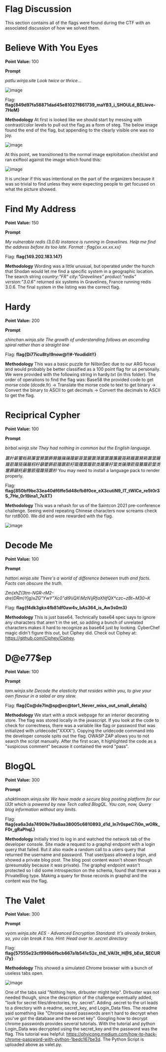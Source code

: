# Flag Discussion

This section contains all of the flags were found during the CTF with an associated discussion of how we solved them.

# Believe With You Eyes
**Point Value:** 100

**Prompt**

_patlu.winja.site_
_Look twice or thrice..._

![image](https://user-images.githubusercontent.com/85370905/141664255-ea134749-ff0e-41bd-a5a6-1c4f8d23dc30.png)

Flag: **flag{849d97fa58871dad45e81027f861739_maYB3_i_SHOULd_BELIeve-7HeM}**

**Methodology**
At first is looked like we should start by messing with contrast/color levels to pull out the flag as a form of steg. The below image found the end of the flag, but appending to the clearly visible one was no joy. 

![image](https://user-images.githubusercontent.com/85370905/141664291-44e19a18-1eed-43e8-9f8e-64ac4d40b108.png)

At this point, we transitioned to the normal image exploitation checklist and ran exiftool against the image which found this:

![image](https://user-images.githubusercontent.com/85370905/141664317-851bbcdb-1077-43f7-b73d-4d27a21aa5a9.png)

It is unclear if this was intentional on the part of the organizers because it was so trivial to find unless they were expecting people to get focused on what the picture showed.

# Find My Address
**Point Value:** 150

**Prompt**

_My vulnerable redis (3.0.6) instance is running in Gravelines. Help me find the address before its too late. Format : flag{xx.xx.xx.xx}_

Flag: **flag{149.202.183.147}**

**Methodology**
Wording was a little unusual, but operated under the hunch that Shodan would let me find a specific system in a geographic location. The search string _country:"FR" city:"Gravelines" product:"redis" version:"3.0.6"_ returned six systems in Gravelines, France running redis 3.0.6. The final system in the listing was the correct flag.

# Hardy
**Point Value:** 200

**Prompt**

_shinchan.winja.site_
_The growth of understanding follows an ascending spiral rather than a straight line_

Flag: **flag{Di77icu8tyI9now@!!#-Youdidit!!}**

**Methodology**
This was a basic puzzle for NilbinSec due to our ARG focus and would probably be better classified as a 100 point flag for us personally. We were provided with the following string in hardy.txt (in this folder). The order of operations to find the flag was: Base58 the provided code to get morse code (dcode.fr) -> Translate the morse code to text to get binary -> Convert the binary to ASCII to get decimals -> Convert the decimals to ASCII to get the flag.

# Reciprical Cypher
**Point Value:** 100

**Prompt**

_birbal.winja.site_
_They had nothing in common but the English language._

_籯籵籪籰粄籁簾簹籫籯籂籫籬簼簼籮籪簽簹籭籯簿籯籯籮簾籭簽籁籬籯籫籁籯簹籬籮籨籮籡簼籬籾籽籲籗籂籨籒籝籨籽籠籒籌籮籨类籮簾籽簹类簼籜籨籀籑籮籨簹类簺籂籲籷籪簺籨籀籮籡籝粆_
You may need to install a language pack to render properly.

Flag: **flag{850bf9bc33ea40df6ffe5d48cfb8f0ce_eX3cutiN9_IT_tWICe_re5t0r3S_7He_0r19ina1_7eXT}**

**Methodology**
This was a rehash for us of the Saintcon 2021 pre-conference challenge. Seeing weird repeating Chinese characters now screams check for rot8000. We did and were rewarded with the flag.

![image](https://user-images.githubusercontent.com/85370905/141664584-edd273c7-47ed-4c52-8ea7-a38739acbee1.png)

# Decode Me
**Point Value:** 100

**Prompt**

_hattori.winja.site_
_There's a world of difference between truth and facts. Facts can obscure the truth._

_Zm(xhZ(3tm-NGR-rM2-dre)DRm)Yjg)xZG"YwY"Xc0"dl9\iQX\MzN\jRf*aXN*fQX*czc~zBt~M30~K_

Flag: **flag{f4dk3gkx4fb81df0aw4v_bAs364_is_Aw3s0m3}**

**Methodology**
This is just base64. Technically base64 spec says to ignore any characters that aren't in the set, so adding a bunch of unrelated characters makes it hard to recognize as base64 just by looking. CyberChef magic didn't figure this out, but Ciphey did. Check out Ciphey at: https://github.com/Ciphey/Ciphey. 

# D@e77$ep
**Point Value:** 100

**Prompt**

_tom.winja.site_
_Decode the elasticity that resides within you, to give your own flavour in a salad or any stew._

Flag: **flag{Co@de7In@sp@ec@tor1_Never_miss_out_small_details}**

**Methodology**
We start with a stock webpage for an interior decorating store. The flag was stored locally in the javascript. If you look at the code to check for correctness, there was a variable like flag or password that was initialized with urldecode("XXXX"). Copying the urldecode command into the developer console spits out the flag. OWASP ZAP allows you to not search the script manually. After the first scan, it highlighted the code as a "suspicous comment" because it contained the word "pass".

# BlogQL
**Point Value:** 300

**Prompt**

_shaktimaan.winja.site_
_We have made a secure blog posting platform for our l33t which is powered by new Tech called BlogQL. You can, now, Query blog information without any limits._

Flag: **flag{ea6a3da74909e79a8aa38005c6810893_d1d_In7r0speC7i0n_wORk_F0r_gRaPhqL}**

**Methodology**
Initially tried to log in and watched the network tab of the developer console. Site made a request to a graphql endpoint with a login query that failed. But it also made a random call to a users query that returned the username and password. That user/pass allowed a login, and showed a private blog post. The blog post content wasn't shown though (presumably because it was private). The graphql endpoint wasn't protected so I did some introspection on the schema, found that there was a PrivateBlog type. Making a query for those records in graphql and the content was the flag.

# The Valet
**Point Value:** 300

**Prompt**

_vyom.winja.site_
_AES - Advanced Encryption Standard: It's already broken, so, you can break it too. Hint: Head over to .secret directory_

Flag: **flag{57555e23cf996b6fbcb667a1b541c52c_thE_VAl3t_H@S_bEst_$ECURi7y}**

**Methodology**
This showed a simulated Chrome browser with a bunch of useless tabs open.

![image](https://user-images.githubusercontent.com/85370905/141664770-0876b209-9c6d-4d46-99a6-e0e317b28506.png)

One of the tabs said "Nothing here, dirbuster might help". Dirbuster was not needed though, since the description of the challenge eventually added, "look for secret files/directories, try .secret". Adding .secret to the url leads to a directory with a readme, secret_key, and Login_Data files. The readme said something like "Chrome saved passwords aren't hard to decrypt when you've got the database and the secret key". Googling how to decrypt chrome passwords provides several tutorials. With the tutorial and python Login_Data was decrypted using the secret_key and the password was the flag. This tutorial was helpful: https://ohyicong.medium.com/how-to-hack-chrome-password-with-python-1bedc167be3d. The Python Script is uploaded above as valet.py.
